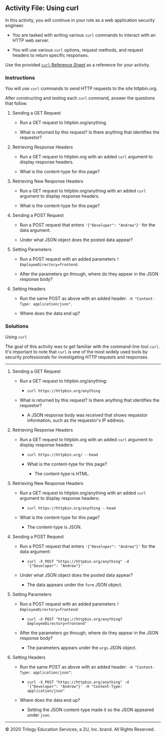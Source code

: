 ## Activity File: Using curl

In this activity, you will continue in your role as a web application security engineer.

- You are tasked with writing various `curl` commands to interact with an HTTP web server. 

- You will use various `curl` options, request methods, and request headers to return specific responses.

Use the provided [`curl` Reference Sheet](./cURL_Reference.md) as a reference for your activity.

### Instructions

You will use `curl` commands to send HTTP requests to the site httpbin.org.

After constructing and testing each `curl` command, answer the questions that follow.

1. Sending a GET Request

    - Run a GET request to httpbin.org/anything.

    - What is returned by this request? Is there anything that identifies the requestor?

2. Retrieving Response Headers

    - Run a GET request to httpbin.org with an added `curl` argument to display response headers.

    - What is the content-type for this page?

3. Retrieving New Response Headers

    - Run a GET request to httpbin.org/anything with an added `curl` argument to display response headers.

    - What is the content-type for this page?

4. Sending a POST Request

    - Run a POST request that enters `'{"Developer": "Andrew"}'` for the data argument.
    
   - Under what JSON object does the posted data appear?

5. Setting Parameters

    - Run a POST request with an added parameters `?EmployeeDirectory=frontend`.

    - After the parameters go through, where do they appear in the JSON response body?

6. Setting Headers

    - Run the same POST as above with an added header: `-H "Content-Type: application/json"`.

    - Where does the data end up?


### Solutions

Using `curl`

The goal of this activity was to get familiar with the command-line tool `curl`. It's important to note that `curl` is one of the most widely used tools by security professionals for investigating HTTP requests and responses.

---

1. Sending a GET Request

    - Run a GET request to httpbin.org/anything:
        - `curl https://httpbin.org/anything`

    - What is returned by this request? Is there anything that identifies the requestor?
        - A JSON response body was received that shows requestor information, such as the requestor's IP address.

2. Retrieving Response Headers

    - Run a GET request to httpbin.org with an added `curl` argument to display response headers:
        - `curl https://httpbin.org/ --head`

      - What is the content-type for this page?
        - The content-type is HTML.

3. Retrieving New Response Headers

    - Run a GET request to httpbin.org/anything with an added `curl` argument to display response headers: 
        - `curl https://httpbin.org/anything --head`

    - What is the content-type for this page?
        - The content-type is JSON.

4. Sending a POST Request

    - Run a POST request that enters `'{"Developer": "Andrew"}'` for the data argument:
        - `curl -X POST "https://httpbin.org/anything" -d '{"Developer": "Andrew"}'`

     - Under what JSON object does the posted data appear?
        - The data appears under the `form` JSON object.

5. Setting Parameters

    - Run a POST request with an added parameters `?EmployeeDirectory=frontend`:
        - `curl -X POST "https://httpbin.org/anything?EmployeeDirectory=frontend"`

    - After the parameters go through, where do they appear in the JSON response body?
        - The parameters appears under the `args` JSON object.

6. Setting Headers

    - Run the same POST as above with an added header: `-H "Content-Type: application/json"`:

        - `curl -X POST "https://httpbin.org/anything" -d '{"Developer": "Andrew"}' -H "Content-Type: application/json"`
    - Where does the data end up?
        - Setting the JSON content-type made it so the JSON appeared under `json`.

---

© 2020 Trilogy Education Services, a 2U, Inc. brand. All Rights Reserved.

